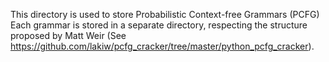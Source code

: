 This directory is used to store Probabilistic Context-free Grammars (PCFG)
Each grammar is stored in a separate directory,
respecting the structure proposed by Matt Weir (See https://github.com/lakiw/pcfg_cracker/tree/master/python_pcfg_cracker).
